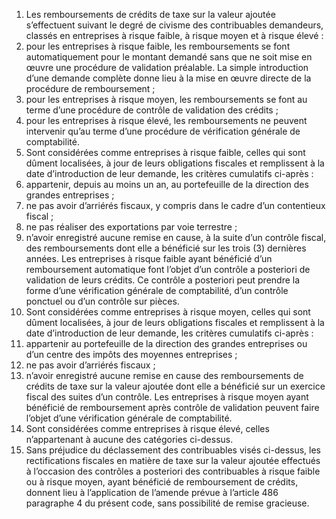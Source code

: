 1)  Les  remboursements  de  crédits  de  taxe  sur  la  valeur  ajoutée s’effectuent  suivant  le  degré  de  civisme  des  contribuables  demandeurs,  classés  en entreprises à risque faible, à risque moyen et à risque élevé :
1) pour  les  entreprises  à  risque  faible,  les  remboursements  se  font
automatiquement  pour  le  montant  demandé  sans  que  ne  soit  mise  en  œuvre  une procédure de validation préalable. La simple introduction d’une demande complète donne lieu à la mise en œuvre directe de la procédure de remboursement ;
2) pour les entreprises à risque moyen, les remboursements se font au terme
d’une procédure de contrôle de validation des crédits ;
3) pour les entreprises à risque élevé, les remboursements ne peuvent intervenir
qu’au terme d’une procédure de vérification générale de comptabilité.
2) Sont  considérées  comme  entreprises  à  risque  faible,  celles  qui  sont  dûment
localisées, à jour de leurs obligations fiscales et remplissent à la date d’introduction de leur demande, les critères cumulatifs ci-après :
1) appartenir, depuis au moins un an, au portefeuille de la direction des grandes
entreprises ;
2) ne pas avoir d’arriérés fiscaux, y compris dans le cadre d’un contentieux fiscal ;
3) ne pas réaliser des exportations par voie terrestre ;
3) n’avoir enregistré aucune remise en cause, à la suite d’un contrôle fiscal, des
remboursements dont elle a bénéficié sur les trois (3) dernières années.
Les entreprises à risque faible ayant bénéficié d’un remboursement automatique font l’objet d’un contrôle a posteriori de validation de leurs crédits. Ce contrôle a posteriori peut prendre la forme d’une vérification générale de comptabilité, d’un contrôle ponctuel ou d’un contrôle sur pièces.
3) Sont considérées comme entreprises à risque moyen, celles qui sont dûment
localisées, à jour de leurs obligations fiscales et remplissent à la date d’introduction de leur demande, les critères cumulatifs ci-après :
1) appartenir au portefeuille de la direction des grandes entreprises ou d’un
centre des impôts des moyennes entreprises ;
2) ne pas avoir d’arriérés fiscaux ;
2) n’avoir enregistré aucune remise en cause des remboursements de crédits
de taxe sur la valeur ajoutée dont elle a bénéficié sur un exercice fiscal des suites d’un contrôle.
Les entreprises à risque moyen ayant bénéficié de remboursement après contrôle de validation peuvent faire l’objet d’une vérification générale de comptabilité.
4) Sont  considérées  comme  entreprises  à  risque  élevé,  celles  n’appartenant  à
aucune des catégories ci-dessus.
5) Sans préjudice du déclassement des contribuables visés ci-dessus, les rectifications
fiscales en matière de taxe sur la valeur ajoutée effectués à l’occasion des contrôles a posteriori  des  contribuables  à  risque  faible  ou  à  risque  moyen,  ayant  bénéficié  de remboursement de crédits, donnent lieu à l’application de l’amende prévue à l’article 486 paragraphe 4 du présent code, sans possibilité de remise gracieuse.